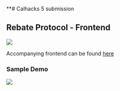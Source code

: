 **# Calhacks 5 submission

## Rebate Protocol - Frontend

![](https://i.gyazo.com/c61f0ece0a45ca79a6240398e1551542.png)

Accompanying frontend can be found [here](https://github.com/AdvaithD/RebateProtocol-frontend)

### Sample Demo

![](https://i.gyazo.com/b4b58d872bdacec01d6a792f033e1450.gif)
